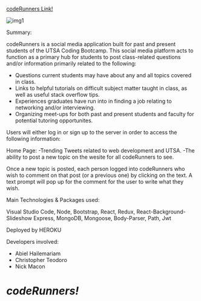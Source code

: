 [codeRunners Link!](https://serene-spire-69791.herokuapp.com)

![img1](https://user-images.githubusercontent.com/55037624/77044499-8b80ca00-698d-11ea-8ced-c450cf9621dd.gif)

Summary:

codeRunners is a social media application built for past and present students of the UTSA Coding Bootcamp. This social media platform acts to function as a primary hub for students to post class-related questions and/or information primarily related to the following:
  - Questions current students may have about any and all topics covered in class.
  - Links to helpful tutorials on difficult subject matter taught in class, as well as useful stack overflow tips.
  - Experiences graduates have run into in finding a job relating to networking and/or interviewing.
  - Organizing meet-ups for both past and present students and faculty for potential tutoring opportunites.
  
Users will either log in or sign up to the server in order to access the following information:

Home Page: 
  -Trending Tweets related to web development and UTSA.
  -The ability to post a new topic on the wesite for all codeRunners to see.

Once a new topic is posted, each person logged into codeRunners who wish to comment on that post (or a previous one) by clicking on the text. A text prompt will pop up for the comment for the user to write what they wish. 

Main Technologies & Packages used:

Visual Studio Code,
Node,
Bootstrap,
React,
Redux,
React-Background-Slideshow
Express,
MongoDB,
Mongoose,
Body-Parser,
Path,
Jwt

Deployed by HEROKU

Developers involved:

- Abiel Hailemariam
- Christopher Teodoro
- Nick Macon


# **_codeRunners!_**
